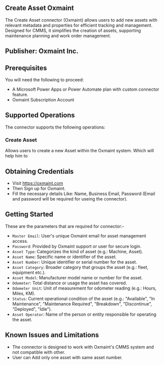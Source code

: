 ## Create Asset Oxmaint
The Create Asset connector (Oxmaint) allows users to add new assets with relevant metadata and properties for efficient tracking and management. Designed for CMMS, it simplifies the creation of assets, supporting maintenance planning and work order management.


## Publisher: Oxmaint Inc.

## Prerequisites
You will need the following to proceed:
* A Microsoft Power Apps or Power Automate plan with custom connector feature.
* Oxmaint Subscription Account


## Supported Operations
The connector supports the following operations:

### Create Asset
Allows users to create a new Asset within the Oxmaint system. Which will help him to 
 
## Obtaining Credentials
* Visit https://oxmaint.com
* Then Sign up for Oxmaint.
* Fill the necessary details Like: Name, Business Email, Password (Email and password will be required for useing the connector). 


## Getting Started
These are the parameters that are required for connector:-

* `Master Email`: User's unique Oxmaint email for asset management access.
* `Password`: Provided by Oxmaint support or user for secure login.
* `Asset Type`: Categorizes the kind of asset (e.g.: Machine, Asset).
* `Asset Name`: Specific name or identifier of the asset.
* `Asset Number`: Unique identifier or serial number for the asset.
* `Asset Category`: Broader category that groups the asset (e.g.: fleet, equipment etc.).
* `Asset Model`: Manufacturer model name or number for the asset.
* `Odometer`: Total distance or usage the asset has covered.
* `Odometer Unit`: Unit of measurement for odometer reading (e.g.: Hours, Miles, KM).
* `Status`: Current operational condition of the asset (e.g.: "Available", "In Maintenance", "Maintenance Required", "Breakdown", "Discontinue", "Deployed", "Idle").
* `Asset Operator`: Name of the person or entity responsible for operating the asset.

## Known Issues and Limitations
* The connector is designed to work with Oxmaint's CMMS system and not compatible with other.
* User can Add only one asset with same asset number.
